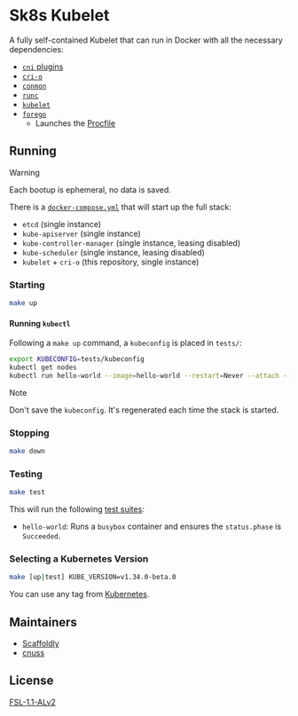 # Sk8s Kubelet

A fully self-contained Kubelet that can run in Docker with all the necessary dependencies:

- [`cni` plugins](https://github.com/containernetworking/plugins)
- [`cri-o`](https://github.com/cri-o/cri-o)
- [`conmon`](https://github.com/containers/conmon)
- [`runc`](https://github.com/opencontainers/runc)
- [`kubelet`](https://github.com/kubernetes/kubernetes)
- [`forego`](https://github.com/ddollar/forego)
  - Launches the [Procfile](./Procfile)

## Running

> [!WARNING]  
> Each bootup is ephemeral, no data is saved.

There is a [`docker-compose.yml`](./tests/docker-compose.yml) that will start up the full stack:

- `etcd` (single instance)
- `kube-apiserver` (single instance)
- `kube-controller-manager` (single instance, leasing disabled)
- `kube-scheduler` (single instance, leasing disabled)
- `kubelet` + `cri-o` (this repository, single instance)

### Starting

```bash
make up
```

#### Running `kubectl`

Following a `make up` command, a `kubeconfig` is placed in `tests/`:

```bash
export KUBECONFIG=tests/kubeconfig
kubectl get nodes
kubectl run hello-world --image=hello-world --restart=Never --attach --rm
```

> [!NOTE]  
> Don't save the `kubeconfig`. It's regenerated each time the stack is started.

### Stopping

```bash
make down
```

### Testing

```bash
make test
```

This will run the following [test suites](./tests/):

- `hello-world`: Runs a `busybox` container and ensures the `status.phase` is `Succeeded`.

### Selecting a Kubernetes Version

```bash
make [up|test] KUBE_VERSION=v1.34.0-beta.0
```

You can use any tag from [Kubernetes](https://github.com/kubernetes/kubernetes/tags).

## Maintainers

- [Scaffoldly](https://github.com/scaffoldly)
- [cnuss](https://github.com/cnuss)

## License

[FSL-1.1-ALv2](LICENSE.md)
